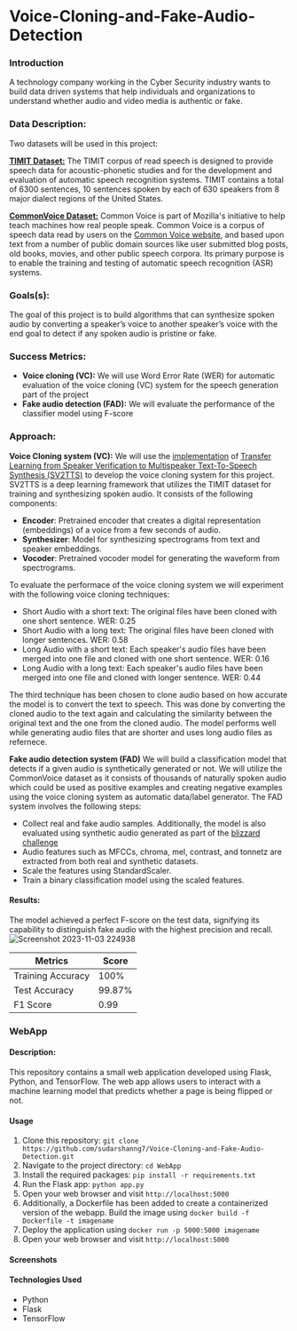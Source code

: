# Voice-Cloning-and-Fake-Audio-Detection
### Introduction
A technology company working in the Cyber Security industry wants to build data driven systems that help individuals and organizations to understand whether audio and video media is authentic or fake.

### Data Description:
Two datasets will be used in this project:

[**TIMIT Dataset:**](https://github.com/philipperemy/timit) The TIMIT corpus of read speech is designed to provide speech data for acoustic-phonetic studies and for the development and evaluation of automatic speech recognition systems. TIMIT contains a total of 6300 sentences, 10 sentences spoken by each of 630 speakers from 8 major dialect regions of the United States.

[**CommonVoice Dataset:**](https://commonvoice.mozilla.org/en/datasets) Common Voice is part of Mozilla's initiative to help teach machines how real people speak. Common Voice is a corpus of speech data read by users on the [Common Voice website](https://commonvoice.mozilla.org/), and based upon text from a number of public domain sources like user submitted blog posts, old books, movies, and other public speech corpora. Its primary purpose is to enable the training and testing of automatic speech recognition (ASR) systems.

### Goals(s):
The goal of this project is to build algorithms that can synthesize spoken audio by converting a speaker’s voice to another speaker’s voice with the end goal to detect if any spoken audio is pristine or fake.

### Success Metrics:
* **Voice cloning (VC):** We will use Word Error Rate (WER) for automatic evaluation of the voice cloning (VC) system for the speech generation part of the project
* **Fake audio detection (FAD):** We will evaluate the performance of the classifier model using F-score 

### Approach:
**Voice Cloning system (VC):** We will use the [implementation](https://github.com/CorentinJ/Real-Time-Voice-Cloning) of [Transfer Learning from Speaker Verification to Multispeaker Text-To-Speech Synthesis (SV2TTS)](https://arxiv.org/abs/1806.04558) to develop the voice cloning system for this project. SV2TTS is a deep learning framework that utilizes the TIMIT dataset for training and synthesizing spoken audio. It consists of the following components:
* **Encoder**: Pretrained encoder that creates a digital representation (embeddings) of a voice from a few seconds of audio.
* **Synthesizer**: Model for synthesizing spectrograms from text and speaker embeddings.
* **Vocoder**: Pretrained vocoder model for generating the waveform from spectrograms.

To evaluate the performace of the voice cloning system we will experiment with the following voice cloning techniques:
* Short Audio with a short text: The original files have been cloned with one short sentence. WER: 0.25
* Short Audio with a long text: The original files have been cloned with longer sentences. WER: 0.58
* Long Audio with a short text: Each speaker's audio files have been merged into one file and cloned with one short sentence. WER: 0.16
* Long Audio with a long text: Each speaker's audio files have been merged into one file and cloned with longer sentence. WER: 0.44

The third technique has been chosen to clone audio based on how accurate the model is to convert the text to speech. This was done by converting the cloned audio to the text again and calculating the similarity between the original text and the one from the cloned audio. The model performs well while generating audio files that are shorter and uses long audio files as refernece.

**Fake audio detection system (FAD)** We will build a classification model that detects if a given audio is synthetically generated or not. We will utilize the CommonVoice dataset as it consists of thousands of naturally spoken audio which could be used as positive examples and creating negative examples using the voice cloning system as automatic data/label generator. The FAD system involves the following steps:

* Collect real and fake audio samples. Additionally, the model is also evaluated using synthetic audio generated as part of the [blizzard challenge](https://www.cstr.ed.ac.uk/projects/blizzard/data.html)
* Audio features such as MFCCs, chroma, mel, contrast, and tonnetz are extracted from both real and synthetic datasets.
* Scale the features using StandardScaler.
* Train a binary classification model using the scaled features.

#### Results:
The model achieved a perfect F-score on the test data, signifying its capability to distinguish fake audio with the highest precision and recall.
![Screenshot 2023-11-03 224938](https://github.com/sudarshanng7/Voice-Cloning-and-Fake-Audio-Detection/assets/47222625/76c6604b-8f87-462f-adc1-94d03e88a201)

| Metrics | Score |
| --- | --- |
| Training Accuracy | 100%  |
| Test Accuracy | 99.87% |
| F1 Score | 0.99 |

### WebApp

#### Description:

This repository contains a small web application developed using Flask, Python, and TensorFlow. The web app allows users to interact with a machine learning model that predicts whether a page is being flipped or not.

#### Usage

1. Clone this repository: `git clone https://github.com/sudarshanng7/Voice-Cloning-and-Fake-Audio-Detection.git`
2. Navigate to the project directory: `cd WebApp`
3. Install the required packages: `pip install -r requirements.txt`
4. Run the Flask app: `python app.py`
5. Open your web browser and visit `http://localhost:5000`
6. Additionally, a Dockerfile has been added to create a containerized version of the webapp. Build the image using `docker build -f Dockerfile -t imagename`
7. Deploy the application using `docker run -p 5000:5000 imagename`
8. Open your web browser and visit `http://localhost:5000`

#### Screenshots


#### Technologies Used

- Python
- Flask
- TensorFlow

